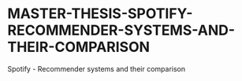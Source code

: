 # MASTER-THESIS-SPOTIFY-RECOMMENDER-SYSTEMS-AND-THEIR-COMPARISON
Spotify - Recommender systems and their comparison
